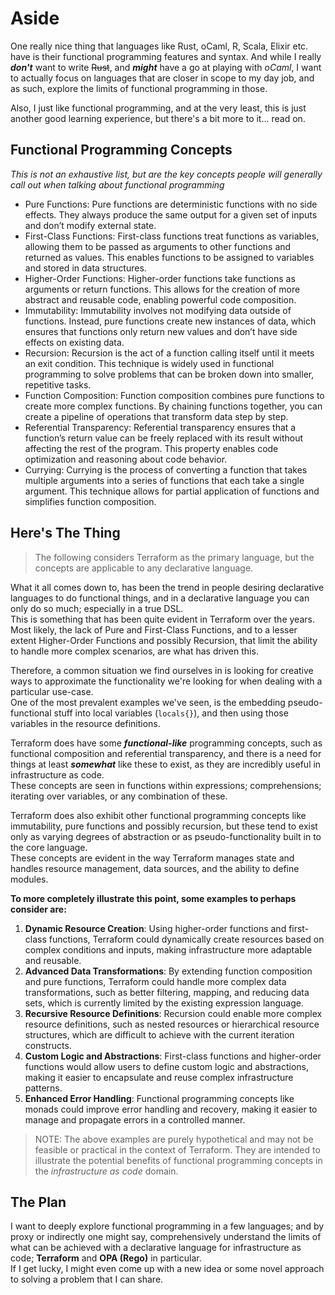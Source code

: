 # Aside
One really nice thing that languages like Rust, oCaml, R, Scala, Elixir etc. have is their functional programming features and syntax.
And while I really **_don't_** want to write ~~Rust~~, and _**might**_ have a go at playing with _oCaml_,
I want to actually focus on languages that are closer in scope to my day job, and as such, explore the limits of functional programming in those.

Also, I just like functional programming, and at the very least, this is just another good learning experience, but there's a bit more to it... read on.

## Functional Programming Concepts
_This is not an exhaustive list, but are the key concepts people will generally call out when talking about functional programming_

* Pure Functions: Pure functions are deterministic functions with no side effects. They always produce the same output for a given set of inputs and don’t modify external state.
* First-Class Functions: First-class functions treat functions as variables, allowing them to be passed as arguments to other functions and returned as values. This enables functions to be assigned to variables and stored in data structures.
* Higher-Order Functions: Higher-order functions take functions as arguments or return functions. This allows for the creation of more abstract and reusable code, enabling powerful code composition.
* Immutability: Immutability involves not modifying data outside of functions. Instead, pure functions create new instances of data, which ensures that functions only return new values and don’t have side effects on existing data.
* Recursion: Recursion is the act of a function calling itself until it meets an exit condition. This technique is widely used in functional programming to solve problems that can be broken down into smaller, repetitive tasks.
* Function Composition: Function composition combines pure functions to create more complex functions. By chaining functions together, you can create a pipeline of operations that transform data step by step.
* Referential Transparency: Referential transparency ensures that a function’s return value can be freely replaced with its result without affecting the rest of the program. This property enables code optimization and reasoning about code behavior.
* Currying: Currying is the process of converting a function that takes multiple arguments into a series of functions that each take a single argument. This technique allows for partial application of functions and simplifies function composition.

## Here's The Thing

> The following considers Terraform as the primary language, but the concepts are applicable to any declarative language.

What it all comes down to, has been the trend in people desiring declarative languages to do functional things, and in a declarative language you can only do so much; especially in a true DSL.  
This is something that has been quite evident in Terraform over the years.
Most likely, the lack of Pure and First-Class Functions, and to a lesser extent Higher-Order Functions and possibly Recursion,
that limit the ability to handle more complex scenarios, are what has driven this.

Therefore, a common situation we find ourselves in is looking for creative ways to approximate the functionality we're looking for when dealing with a particular use-case.   
One of the most prevalent examples we've seen, is the embedding pseudo-functional stuff into local variables (`locals{}`), and then using those variables in the resource definitions.

Terraform does have some **_functional-like_** programming concepts, such as functional composition and referential transparency, and there is a need for things at least **_somewhat_** like these to exist, as they are incredibly useful in infrastructure as code.  
These concepts are seen in functions within expressions; comprehensions; iterating over variables, or any combination of these.

Terraform does also exhibit other functional programming concepts like immutability, pure functions and possibly recursion, but these tend to exist only as varying degrees of abstraction or as pseudo-functionality built in to the core language.   
These concepts are evident in the way Terraform manages state and handles resource management, data sources, and the ability to define modules.

**To more completely illustrate this point, some examples to perhaps consider are:**
1. **Dynamic Resource Creation**: Using higher-order functions and first-class functions, Terraform could dynamically create resources based on complex conditions and inputs, making infrastructure more adaptable and reusable.
2. **Advanced Data Transformations**: By extending function composition and pure functions, Terraform could handle more complex data transformations, such as better filtering, mapping, and reducing data sets, which is currently limited by the existing expression language.
3. **Recursive Resource Definitions**: Recursion could enable more complex resource definitions, such as nested resources or hierarchical resource structures, which are difficult to achieve with the current iteration constructs.
4. **Custom Logic and Abstractions**: First-class functions and higher-order functions would allow users to define custom logic and abstractions, making it easier to encapsulate and reuse complex infrastructure patterns.
5. **Enhanced Error Handling**: Functional programming concepts like monads could improve error handling and recovery, making it easier to manage and propagate errors in a controlled manner.

> NOTE: The above examples are purely hypothetical and may not be feasible or practical in the context of Terraform. They are intended to illustrate the potential benefits of functional programming concepts in the _infrastructure as code_ domain.

## The Plan
I want to deeply explore functional programming in a few languages; and by proxy or indirectly one might say, comprehensively understand the limits of what can be achieved with a declarative language for infrastructure as code; **Terraform** and **OPA (Rego)** in particular.  
If I get lucky, I might even come up with a new idea or some novel approach to solving a problem that I can share. 
